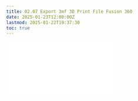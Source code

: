 ```yaml
---
title: 02.07 Export 3mf 3D Print File Fusion 360
date: 2025-01-23T12:00:00Z
lastmod: 2025-01-22T19:37:30
toc: true
---
```


![Link to included file contents](../../../../3d-modeling/fusion-360/export-3mf-for-3d-printing-fusion-360.md)
